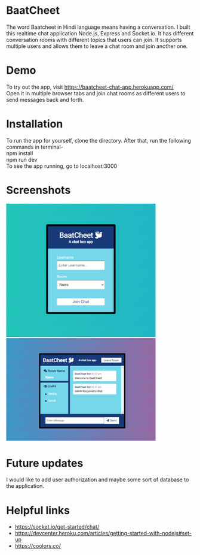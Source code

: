 # BaatCheet
The word Baatcheet in Hindi language means having a conversation. I built this realtime chat application Node.js, Express and Socket.io. It has different conversation rooms with different topics that users can join. It supports multiple users and allows them to leave a chat room and join another one.

# Demo
To try out the app, visit https://baatcheet-chat-app.herokuapp.com/     
Open it in multiple browser tabs and join chat rooms as different users to send messages back and forth. 

# Installation
To run the app for yourself, clone the directory. After that, run the following commands in terminal-    
npm install    
npm run dev     
To see the app running, go to localhost:3000    

# Screenshots
<img src="images/SS2.png" width="400" />     
<img src="images/SS1.png" width="400" />       

# Future updates
I would like to add user authorization and maybe some sort of database to the application. 

# Helpful links
* https://socket.io/get-started/chat/     
* https://devcenter.heroku.com/articles/getting-started-with-nodejs#set-up      
* https://coolors.co/
